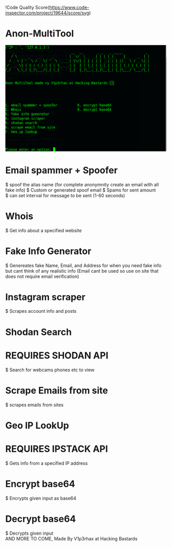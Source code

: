 !Code Quality Score(https://www.code-inspector.com/project/19644/score/svg)
# Anon-MultiTool
![GitHub Logo](tools.png)

# Email spammer + Spoofer 
  $ spoof the alias name (for complete anonymnity create an email with all fake info)
  $ Custom or generated spoof email
  $ Spams for sent amount                                                                                       
  $ can set interval for message to be sent (1-60 seconds)
# Whois
  $ Get info about a specified website
# Fake Info Generator
  $ Genereates fake Name, Email, and Address for when you need fake info but cant think of any realistic info (Email cant be used so use on site that does not require email verification)
# Instagram scraper
  $ Scrapes account info and posts
# Shodan Search
  # REQUIRES SHODAN API
  $ Search for webcams phones etc to view 
# Scrape Emails from site 
  $ scrapes emails from sites
# Geo IP LookUp
  # REQUIRES IPSTACK API
  $ Gets info from a specified IP address
# Encrypt base64                                                                                                   
  $ Encrypts given input as base64                                                                                  
# Decrypt base64                                                                                
  $ Decrypts given input                                                                                            
  AND MORE TO COME, Made By V1p3rhax at Hacking Bastards  
